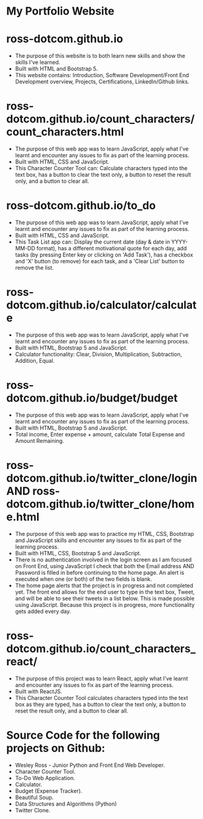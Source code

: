 # My Portfolio Website

# ross-dotcom.github.io
* The purpose of this website is to both learn new skills and show the skills I've learned.
* Built with HTML and Bootstrap 5.
* This website contains: Introduction, Software Development/Front End Development overview, Projects, Certifications, LinkedIn/Github links.

# ross-dotcom.github.io/count_characters/count_characters.html
* The purpose of this web app was to learn JavaScript, apply what I've learnt and encounter any issues to fix as part of the learning process.
* Built with HTML, CSS and JavaScript.
* This Character Counter Tool can: Calculate characters typed into the text box, has a button to clear the text only, a button to reset the result only, and a button to clear all.

# ross-dotcom.github.io/to_do
* The purpose of this web app was to learn JavaScript, apply what I've learnt and encounter any issues to fix as part of the learning process.
* Built with HTML, CSS and JavaScript.
* This Task List app can: Display the current date (day & date in YYYY-MM-DD format), has a different motivational quote for each day, add tasks (by pressing Enter key or clicking on 'Add Task'), has a checkbox and 'X' button (to remove) for each task, and a 'Clear List' button to remove the list.

# ross-dotcom.github.io/calculator/calculate
* The purpose of this web app was to learn JavaScript, apply what I've learnt and encounter any issues to fix as part of the learning process.
* Built with HTML, Bootstrap 5 and JavaScript.
* Calculator functionality: Clear, Division, Multiplication, Subtraction, Addition, Equal.

# ross-dotcom.github.io/budget/budget
* The purpose of this web app was to learn JavaScript, apply what I've learnt and encounter any issues to fix as part of the learning process.
* Built with HTML, Bootstrap 5 and JavaScript.
* Total income, Enter expense + amount, calculate Total Expense and Amount Remaining.

# ross-dotcom.github.io/twitter_clone/login AND ross-dotcom.github.io/twitter_clone/home.html
* The purpose of this web app was to practice my HTML, CSS, Bootstrap and JavaScript skills and encounter any issues to fix as part of the learning process.
* Built with HTML, CSS, Bootstrap 5 and JavaScript.
* There is no authentication involved in the login screen as I am focused on Front End, using JavaScript I check that both the Email address AND Password is filled in before continuing to the home page. An alert is executed when one (or both) of the two fields is blank.
* The home page alerts that the project is in progress and not completed yet. The front end allows for the end user to type in the text box, Tweet, and will be able to see their tweets in a list below. This is made possible using JavaScript. Because this project is in progress, more functionality gets added every day.

# ross-dotcom.github.io/count_characters_react/
* The purpose of this project was to learn React, apply what I've learnt and encounter any issues to fix as part of the learning process.
* Built with ReactJS.
* This Character Counter Tool calculates characters typed into the text box as they are typed, has a button to clear the text only, a button to reset the result only, and a button to clear all.

# Source Code for the following projects on Github:
* Wesley Ross - Junior Python and Front End Web Developer.
* Character Counter Tool.
* To-Do Web Application.
* Calculator.
* Budget (Expense Tracker).
* Beautiful Soup.
* Data Structures and Algorithms (Python)
* Twitter Clone.
